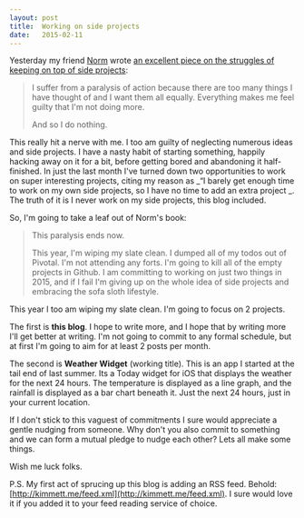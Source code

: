 ```yaml
---
layout: post
title:  Working on side projects
date:   2015-02-11
---
```


Yesterday my friend [Norm](https://twitter.com/cackhanded) wrote [an excellent piece on the struggles of keeping on top of side projects](http://marknormanfrancis.com/weeknotes/2015-week-zero):

> I suffer from a paralysis of action because there are too many things I have thought of and I want them all equally. 
> Everything makes me feel guilty that I'm not doing more.
>
> And so I do nothing.

This really hit a nerve with me. I too am guilty of neglecting numerous ideas and side projects. I have a nasty habit of  starting something, happily hacking away on it for a bit, before getting bored and abandoning it half-finished. In just the last month I've turned down two opportunities to work on super interesting projects, citing my reason as _“I barely get enough time to work on my own side projects, so I have no time to add an extra project  _. The truth of it is I never work on my side projects, this blog included.

So, I'm going to take a leaf out of Norm's book:

> This paralysis ends now.
>
> This year, I'm wiping my slate clean. I dumped all of my todos out of Pivotal. I'm not attending any forts. I'm going to kill all of the empty projects in Github. I am committing to working on just two things in 2015, and if I fail I'm giving up on the whole idea of side projects and embracing the sofa sloth lifestyle.

This year I too am wiping my slate clean. I'm going to focus on 2 projects.

The first is __this blog__. I hope to write more, and I hope that by writing more I'll get better at writing. I'm not going to commit to any formal schedule, but at first I'm going to aim for at least 2 posts per month.

The second is __Weather Widget__ (working title). This is an app I started at the tail end of last summer. Its a Today widget for iOS that displays the weather for the next 24 hours. The temperature is displayed as a line graph, and the rainfall is displayed as a bar chart beneath it. Just the next 24 hours, just in your current location.

If I don't stick to this vaguest of commitments I sure would appreciate a gentle nudging from someone. Why don't you also commit to something and we can form a mutual pledge to nudge each other? Lets all make some things.

Wish me luck folks.

P.S. My first act of sprucing up this blog is adding an RSS feed. Behold: [http://kimmett.me/feed.xml](http://kimmett.me/feed.xml). I sure would love it if you added it to your feed reading service of choice.